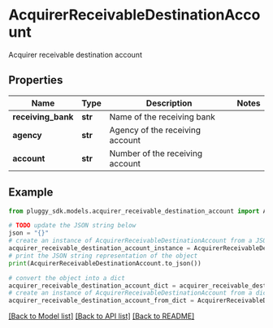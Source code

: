 # AcquirerReceivableDestinationAccount

Acquirer receivable destination account

## Properties

Name | Type | Description | Notes
------------ | ------------- | ------------- | -------------
**receiving_bank** | **str** | Name of the receiving bank | 
**agency** | **str** | Agency of the receiving account | 
**account** | **str** | Number of the receiving account | 

## Example

```python
from pluggy_sdk.models.acquirer_receivable_destination_account import AcquirerReceivableDestinationAccount

# TODO update the JSON string below
json = "{}"
# create an instance of AcquirerReceivableDestinationAccount from a JSON string
acquirer_receivable_destination_account_instance = AcquirerReceivableDestinationAccount.from_json(json)
# print the JSON string representation of the object
print(AcquirerReceivableDestinationAccount.to_json())

# convert the object into a dict
acquirer_receivable_destination_account_dict = acquirer_receivable_destination_account_instance.to_dict()
# create an instance of AcquirerReceivableDestinationAccount from a dict
acquirer_receivable_destination_account_from_dict = AcquirerReceivableDestinationAccount.from_dict(acquirer_receivable_destination_account_dict)
```
[[Back to Model list]](../README.md#documentation-for-models) [[Back to API list]](../README.md#documentation-for-api-endpoints) [[Back to README]](../README.md)


